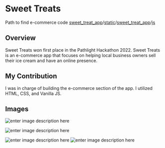 # Sweet Treats

Path to find e-commerce code 
[sweet_treat_app](https://github.com/jonaaldas/Hackathon-sweet-treats-heroku/tree/main/sweet_treat_app)/[static](https://github.com/jonaaldas/Hackathon-sweet-treats-heroku/tree/main/sweet_treat_app/static)/[sweet_treat_app](https://github.com/jonaaldas/Hackathon-sweet-treats-heroku/tree/main/sweet_treat_app/static/sweet_treat_app)/[js](https://github.com/jonaaldas/Hackathon-sweet-treats-heroku/tree/main/sweet_treat_app/static/sweet_treat_app/js)

## Overview

Sweet Treats won first place in the Pathlight Hackathon 2022. Sweet Treats is an e-commerce app that focuses on helping local business owners sell their ice cream and have an online presence. 

## My Contribution
I was in charge of building the e-commerce section of the app. I utilized HTML, CSS, and Vanilla JS.

## Images

![enter image description here](https://i.imgur.com/5WzvhvG.png)

![enter image description here](https://i.imgur.com/DCXRvjw.png)

![enter image description here](https://i.imgur.com/Oadaq5Q.png)
![enter image description here](https://i.imgur.com/4FTJUEE.png)
